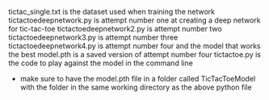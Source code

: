 tictac_single.txt is the dataset used when training the network
tictactoedeepnetwork.py is attempt number one at creating a deep network for tic-tac-toe
tictactoedeepnetwork2.py is attempt number two
tictactoedeepnetwork3.py is attempt number three
tictactoedeepnetwork4.py is attempt number four and the model that works the best
model.pth is a saved version of attempt number four 
tictactoe.py is the code to play against the model in the command line
  - make sure to have the model.pth file in a folder called TicTacToeModel with the folder in the same working directory as the above python file 
